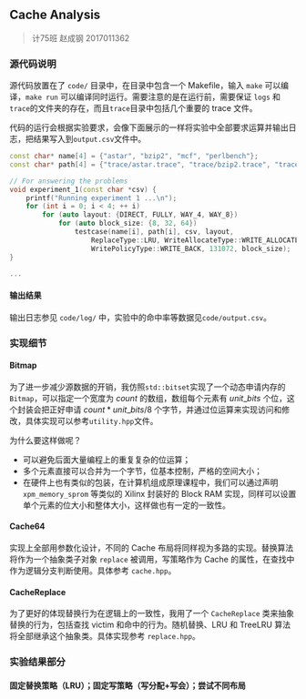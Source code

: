 ## Cache Analysis

> 计75班 赵成钢 2017011362

### 源代码说明

源代码放置在了 `code/` 目录中，在目录中包含一个 Makefile，输入 `make` 可以编译，`make run` 可以编译同时运行。需要注意的是在运行前，需要保证 `logs` 和`trace`的文件夹的存在，而且`trace`目录中包括几个重要的 trace 文件。

代码的运行会根据实验要求，会像下面展示的一样将实验中全部要求运算并输出日志，把结果写入到`output.csv`文件中。

```c++
const char* name[4] = {"astar", "bzip2", "mcf", "perlbench"};
const char* path[4] = {"trace/astar.trace", "trace/bzip2.trace", "trace/mcf.trace", "trace/perlbench.trace"};

// For answering the problems
void experiment_1(const char *csv) {
    printf("Running experiment 1 ...\n");
    for (int i = 0; i < 4; ++ i)
        for (auto layout: {DIRECT, FULLY, WAY_4, WAY_8})
            for (auto block_size: {8, 32, 64})
                testcase(name[i], path[i], csv, layout,
                    ReplaceType::LRU, WriteAllocateType::WRITE_ALLOCATE,
                    WritePolicyType::WRITE_BACK, 131072, block_size);
}

...
```

#### 输出结果

输出日志参见 `code/log/` 中，实验中的命中率等数据见`code/output.csv`。

### 实现细节

#### Bitmap

为了进一步减少源数据的开销，我仿照`std::bitset`实现了一个动态申请内存的`Bitmap`，可以指定一个宽度为 $count$ 的数组，数组每个元素有 $unit\_bits$ 个位，这个封装会把正好申请 $count*unit\_bits/8$ 个字节，并通过位运算来实现访问和修改，具体实现可以参考`utility.hpp`文件。

为什么要这样做呢？

- 可以避免后面大量编程上的重复复杂的位运算；
- 多个元素直接可以合并为一个字节，位基本控制，严格的空间大小；
- 在硬件上也有类似的包装，在计算机组成原理课程中，我们可以通过声明 `xpm_memory_sprom` 等类似的 Xilinx 封装好的 Block RAM 实现，同样可以设置单个元素的位大小和整体大小，这样做也有一定的一致性。

#### Cache64

实现上全部用参数化设计，不同的 Cache 布局将同样视为多路的实现。替换算法将作为一个抽象类子对象 `replace` 被调用，写策略作为 Cache 的属性，在查找中作为逻辑分支判断使用。具体参考 `cache.hpp`。

#### CacheReplace

为了更好的体现替换行为在逻辑上的一致性，我用了一个 `CacheReplace` 类来抽象替换的行为，包括查找 victim 和命中的行为。随机替换、LRU 和 TreeLRU 算法将全部继承这个抽象类。具体实现参考 `replace.hpp`。

### 实验结果部分

#### 固定替换策略（LRU）；固定写策略（写分配+写会）；尝试不同布局

